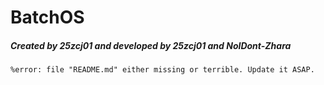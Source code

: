 # BatchOS

##### Created by 25zcj01 and developed by 25zcj01 and NoIDont-Zhara

`%error: file "README.md" either missing or terrible. Update it ASAP.`
